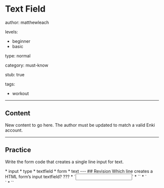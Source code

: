 # Text Field
author: matthewleach

levels:
  - beginner
  - basic

type: normal

category: must-know

stub: true


tags:
  - workout


---
## Content

New content to go here. The author must be updated to match a valid Enki account.

---
## Practice

Write the form code that creates a single line input for text.

<??? ???="???">

* input
* type
* textfield
* form
* text

---
## Revision

Which line creates a HTML form’s input textfield?

???

* `<input type="textfield">`
* `<textfield type="input">`
* `<form input="textfield">`
* `<textinput type="text">`

